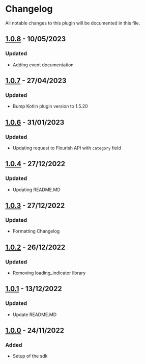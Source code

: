 # Changelog
All notable changes to this plugin will be documented in this file.

## [1.0.8] - 10/05/2023
### Updated
- Adding event documentation

## [1.0.7] - 27/04/2023
### Updated
- Bump Kotlin plugin version to 1.5.20

## [1.0.6] - 31/01/2023
### Updated
- Updating request to Flourish API with `category` field

## [1.0.4] - 27/12/2022
### Updated
- Updating README.MD

## [1.0.3] - 27/12/2022
### Updated
- Formatting Changelog

## [1.0.2] - 26/12/2022
### Updated
- Removing loading_indicator library

## [1.0.1] - 13/12/2022
### Updated
- Update README.MD

## [1.0.0] - 24/11/2022
### Added
- Setup of the sdk

[Unreleased]: https://github.com/Flourish-savings/flourish_sdk_flutter/tree/main
[1.0.8]: https://github.com/Flourish-savings/flourish_sdk_flutter/releases/tag/1.0.8
[1.0.7]: https://github.com/Flourish-savings/flourish_sdk_flutter/releases/tag/1.0.7
[1.0.6]: https://github.com/Flourish-savings/flourish_sdk_flutter/releases/tag/1.0.6
[1.0.4]: https://github.com/Flourish-savings/flourish_sdk_flutter/releases/tag/1.0.4
[1.0.3]: https://github.com/Flourish-savings/flourish_sdk_flutter/releases/tag/1.0.3
[1.0.2]: https://github.com/Flourish-savings/flourish_sdk_flutter/releases/tag/1.0.2
[1.0.1]: https://github.com/Flourish-savings/flourish_sdk_flutter/releases/tag/1.0.1
[1.0.0]: https://github.com/Flourish-savings/flourish_sdk_flutter/releases/tag/1.0.0